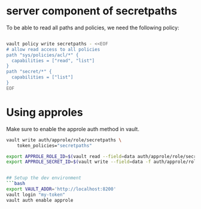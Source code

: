 # server component of secretpaths

To be able to read all paths and policies, we need the following policy:
```bash

vault policy write secretpaths - <<EOF
# allow read access to all policies
path "sys/policies/acl/*" {
  capabilities = ["read", "list"]
}
path "secret/*" {
  capabilities = ["list"]
}
EOF
```

# Using approles

Make sure to enable the approle auth method in vault.

```bash
vault write auth/approle/role/secretpaths \
    token_policies="secretpaths"
```

```bash
export APPROLE_ROLE_ID=$(vault read --field=data auth/approle/role/secretpaths/role-id --format=json | jq '.role_id' -r)
export APPROLE_SECRET_ID=$(vault write --field=data -f auth/approle/role/secretpaths/secret-id --format=json | jq '.secret_id' -r)
```

```bash

## Setup the dev environment
```bash
export VAULT_ADDR='http://localhost:8200'
vault login "my-token"
vault auth enable approle

```